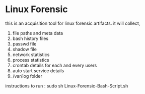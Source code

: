 # Linux Forensic
this is an acquisition tool for linux forensic artifacts.
it will collect,
1. file paths and meta data
2. bash history files
3. passwd file
4. shadow file
5. network statistics
6. process statistics
7. crontab details for each and every users
8. auto start service details
9. /var/log folder

instructions to run : 
 sudo sh Linux-Forensic-Bash-Script.sh
